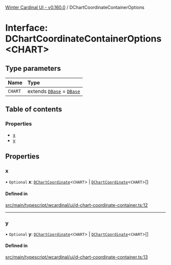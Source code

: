 [Winter Cardinal UI - v0.160.0](../index.md) / DChartCoordinateContainerOptions

# Interface: DChartCoordinateContainerOptions<CHART\>

## Type parameters

| Name | Type |
| :------ | :------ |
| `CHART` | extends [`DBase`](../classes/DBase.md) = [`DBase`](../classes/DBase.md) |

## Table of contents

### Properties

- [x](DChartCoordinateContainerOptions.md#x)
- [y](DChartCoordinateContainerOptions.md#y)

## Properties

### x

• `Optional` **x**: [`DChartCoordinate`](DChartCoordinate.md)<`CHART`\> \| [`DChartCoordinate`](DChartCoordinate.md)<`CHART`\>[]

#### Defined in

[src/main/typescript/wcardinal/ui/d-chart-coordinate-container.ts:12](https://github.com/winter-cardinal/winter-cardinal-ui/blob/v0.160.0/src/main/typescript/wcardinal/ui/d-chart-coordinate-container.ts#L12)

___

### y

• `Optional` **y**: [`DChartCoordinate`](DChartCoordinate.md)<`CHART`\> \| [`DChartCoordinate`](DChartCoordinate.md)<`CHART`\>[]

#### Defined in

[src/main/typescript/wcardinal/ui/d-chart-coordinate-container.ts:13](https://github.com/winter-cardinal/winter-cardinal-ui/blob/v0.160.0/src/main/typescript/wcardinal/ui/d-chart-coordinate-container.ts#L13)
